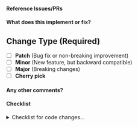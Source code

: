 #### Reference Issues/PRs
<!--Example: Fixes #1234. See also #3456.-->

#### What does this implement or fix?

## Change Type (Required)
- [ ] **Patch** (Bug fix or non-breaking improvement)
- [ ] **Minor** (New feature, but backward compatible)
- [ ] **Major** (Breaking changes)
- [ ] **Cherry pick**

#### Any other comments?

#### Checklist

<details>
  <summary>
   Checklist for code changes...
  </summary>
 
 - [ ] Have you updated the relevant docstrings, documentation and copyright notice?
 - [ ] Is this contribution tested against [all ArcticDB's features](../docs/mkdocs/docs/technical/contributing.md)?
 - [ ] Do all exceptions introduced raise appropriate [error messages](https://docs.arcticdb.io/error_messages/)?
 - [ ] Are API changes highlighted in the PR description?
 - [ ] Is the PR labelled as enhancement or bug so it appears in autogenerated release notes?
</details>

<!--
Thanks for contributing a Pull Request to ArcticDB! Please ensure you have taken a look at:
 - ArcticDB's Code of Conduct: https://github.com/man-group/ArcticDB/blob/master/CODE_OF_CONDUCT.md
 - ArcticDB's Contribution Licensing: https://github.com/man-group/ArcticDB/blob/master/docs/mkdocs/docs/technical/contributing.md#contribution-licensing
-->
